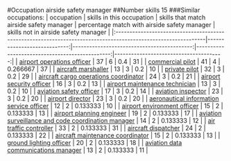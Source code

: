 #Occupation airside safety manager
##Number skills 15
###Similar occupations:
| occupation                                                                                                    |   skills in this occupation |   skills that match airside safety manager |   percentage match with airside safety manager |   skills not in airside safety manager |
|:--------------------------------------------------------------------------------------------------------------|----------------------------:|-------------------------------------------:|-----------------------------------------------:|---------------------------------------:|
| [airport operations officer](airport_operations_officer.md)                                                   |                          37 |                                          6 |                                       0.4      |                                     31 |
| [commercial pilot](commercial_pilot.md)                                                                       |                          41 |                                          4 |                                       0.266667 |                                     37 |
| [aircraft marshaller](aircraft_marshaller.md)                                                                 |                          13 |                                          3 |                                       0.2      |                                     10 |
| [private pilot](private_pilot.md)                                                                             |                          32 |                                          3 |                                       0.2      |                                     29 |
| [aircraft cargo operations coordinator](aircraft_cargo_operations_coordinator.md)                             |                          24 |                                          3 |                                       0.2      |                                     21 |
| [airport security officer](airport_security_officer.md)                                                       |                          16 |                                          3 |                                       0.2      |                                     13 |
| [airport maintenance technician](airport_maintenance_technician.md)                                           |                          13 |                                          3 |                                       0.2      |                                     10 |
| [aviation safety officer](aviation_safety_officer.md)                                                         |                          17 |                                          3 |                                       0.2      |                                     14 |
| [aviation inspector](aviation_inspector.md)                                                                   |                          23 |                                          3 |                                       0.2      |                                     20 |
| [airport director](airport_director.md)                                                                       |                          23 |                                          3 |                                       0.2      |                                     20 |
| [aeronautical information service officer](aeronautical_information_service_officer.md)                       |                          12 |                                          2 |                                       0.133333 |                                     10 |
| [airport environment officer](airport_environment_officer.md)                                                 |                          15 |                                          2 |                                       0.133333 |                                     13 |
| [airport planning engineer](airport_planning_engineer.md)                                                     |                          19 |                                          2 |                                       0.133333 |                                     17 |
| [aviation surveillance and code coordination manager](aviation_surveillance_and_code_coordination_manager.md) |                          14 |                                          2 |                                       0.133333 |                                     12 |
| [air traffic controller](air_traffic_controller.md)                                                           |                          33 |                                          2 |                                       0.133333 |                                     31 |
| [aircraft dispatcher](aircraft_dispatcher.md)                                                                 |                          24 |                                          2 |                                       0.133333 |                                     22 |
| [aircraft maintenance coordinator](aircraft_maintenance_coordinator.md)                                       |                          15 |                                          2 |                                       0.133333 |                                     13 |
| [ground lighting officer](ground_lighting_officer.md)                                                         |                          20 |                                          2 |                                       0.133333 |                                     18 |
| [aviation data communications manager](aviation_data_communications_manager.md)                               |                          13 |                                          2 |                                       0.133333 |                                     11 |
